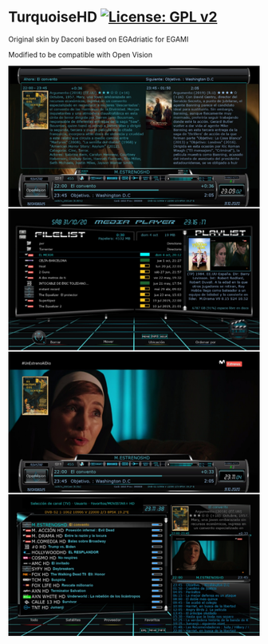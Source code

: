 TurquoiseHD [![License: GPL v2](https://img.shields.io/badge/License-GPL%20v2-blue.svg)](https://www.gnu.org/licenses/old-licenses/gpl-2.0.en.html)
===========

Original skin by Daconi based on EGAdriatic for EGAMI

Modified to be compatible with Open Vision

![Screenshot](sc1.jpg)
![Screenshot](sc2.jpg)
![Screenshot](sc3.jpg)
![Screenshot](sc4.jpg)
